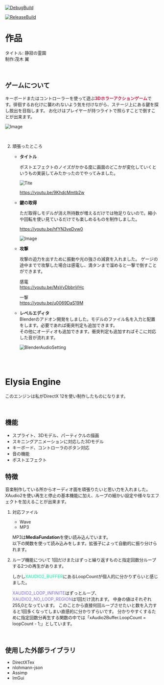 [![DebugBuild](https://github.com/TsubasaMogi0283/Ellysia_3.0/actions/workflows/DebugBuild.yml/badge.svg?branch=master)](https://github.com/TsubasaMogi0283/Ellysia_3.0/actions/workflows/DebugBuild.yml)

[![ReleaseBuild](https://github.com/TsubasaMogi0283/Ellysia_3.0/actions/workflows/ReleaseBuild.yml/badge.svg?branch=master)](https://github.com/TsubasaMogi0283/Ellysia_3.0/actions/workflows/ReleaseBuild.yml)

# 作品

タイトル: 静寂の霊園  
制作:茂木 翼  

<br>

## ゲームについて

キーボードまたはコントローラーを使って遊ぶ<span style="color: #dc143c; ">**3Dホラーアクションゲーム**</span>です。徘徊するお化けに襲われないよう気を付けながら、ステージ上にある鍵を探し脱出を目指します。
お化けはプレイヤーが持つライトで照らすことで倒すことが出来ます。



![Image](https://github.com/user-attachments/assets/41601ddf-bf33-4c91-8513-40abd9019b73)

<br>


2. 頑張ったところ

    * **タイトル**  

        ポストエフェクトのノイズがかかる度に画面のどこかが変化していくというもの実装してみたかったのでやってみました。

        ![Tite](https://github.com/user-attachments/assets/006abf54-80f8-490e-abc8-56a66ea6dd32)

        https://youtu.be/9KhdcMmtb2w


	* **鍵の取得**  

		ただ取得しモデルが消え所持数が増えるだけでは物足りないので。縮小や回転を使い見ているだけでも楽しめるものを制作しました。

        https://youtu.be/hfYN3veDvw0

		![Image](https://github.com/user-attachments/assets/23d74250-9bf8-41a5-87eb-109a02a56bab)


    * **攻撃**  

        攻撃の迫力を出すために振動や光の強さの減衰を入れました。
        ゲージの途中までで攻撃した場合は感電し、満タンまで溜めると一撃で倒すことができます。  
    

        感電  
        https://youtu.be/MsVvDbbnVHc
        
        一撃  
        https://youtu.be/u0069DaS19M


    * **レベルエディタ**  
        Blenderのアドオン開発をしました。モデルのファイル名を入力と配置をします。必要であれば衝突判定も追加できます。  
        その他にオーディオも追加できます。衝突判定も追加すればそこに対応した音が流れます。

        ![BlenderAudioSetting](https://github.com/user-attachments/assets/3d5ce673-13a4-40f1-acd9-92e2c968d49d)    


<br>
<br>

# Elysia Engine

このエンジンは私がDirectX 12を使い制作したものになります。

<br>

## 機能

* スプライト、3Dモデル、パーティクルの描画  
* スキニングアニメーションに対応した3Dモデル
* キーボード、コントローラのボタン対応  
* 音の機能
* ポストエフェクト



## 特徴

音楽制作している所からオーディオ面を頑張りたいと思い力を入れました。  
XAudio2を使い再生と停止の基本機能に加え、ループの細かい設定や様々なエフェクトを加えることが出来ます。



1. 対応ファイル
    * Wave
    * MP3

    MP3は**MediaFundation**を使い読み込んでいます。  
    以下の関数を使って読み込みをします。拡張子によって自動的に振り分けられます。
    




2. ループ機能について
    1回だけまたはずっと繰り返すものと指定回数分ループする2つの再生があります。  
    
    しかし<span style="color: #00fa9a; ">XAUDIO2_BUFFER</span>にあるLoopCountが個人的に分かりずらいと感じました。
    
    <span style="color: #7b68ee; ">XAUDIO2_LOOP_INFINITE</span>はずっとループ、
    <span style="color: #7b68ee; ">XAUDIO2_NO_LOOP_REGION</span>は1回だけ流れます。
    中身の値はそれぞれ255,0となっています。
    このことから直接何回ループさせたいと数を入力すると1回多くなってしまい直感的に分かりずらいです。
    分かりやすくするために指定回数分再生する関数の中では「xAudio2Buffer.LoopCount = loopCount - 1;」としています。




<br>



## 使用した外部ライブラリ
* DirectXTex
* nlohmann-json
* Assimp
* ImGui
